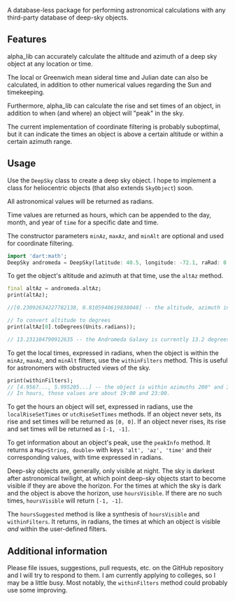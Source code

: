 <!-- 
This README describes the package. If you publish this package to pub.dev,
this README's contents appear on the landing page for your package.

For information about how to write a good package README, see the guide for
[writing package pages](https://dart.dev/guides/libraries/writing-package-pages). 

For general information about developing packages, see the Dart guide for
[creating packages](https://dart.dev/guides/libraries/create-library-packages)
and the Flutter guide for
[developing packages and plugins](https://flutter.dev/developing-packages). 
-->

A database-less package for performing astronomical calculations with any third-party database of deep-sky objects. 

## Features

alpha_lib can accurately calculate the altitude and azimuth of a deep sky object at any location or time. 

The local or Greenwich mean sideral time and Julian date can also be calculated, in addition to other numerical values regarding the Sun and timekeeping.

Furthermore, alpha_lib can calculate the rise and set times of an object, in addition to when (and where) an object will "peak" in the sky.

The current implementation of coordinate filtering is probably suboptimal, but it can indicate the times an object is above a certain altitude or within a certain azimuth range.

## Usage

Use the ```DeepSky``` class to create a deep sky object. I hope to implement a class for heliocentric objects (that also extends ```SkyObject```) soon. 

All astronomical values will be returned as radians.

Time values are returned as hours, which can be appended to the day, month, and year of ```time``` for a specific date and time.

The constructor parameters ```minAz```, ```maxAz```, and ```minAlt``` are optional and used for coordinate filtering. 

```dart
import 'dart:math';
DeepSky andromeda = DeepSky(latitude: 40.5, longitude: -72.1, raRad: 0.01243, decRad: 0.7191, time: DateTime.timestamp(), utcOffset: -5, minAz: 200, maxAz: 300, minAlt: 40);
```

To get the object's altitude and azimuth at that time, use the ```altAz``` method. 

```dart
final altAz = andromeda.altAz;
print(altAz);

//[0.23092634227782138, 0.8105940619838048] -- the altitude, azimuth in radians 

// To convert altitude to degrees
print(altAz[0].toDegrees(Units.radians));

// 13.231104790912635 -- the Andromeda Galaxy is currently 13.2 degrees above the horizon
```

To get the local times, expressed in radians, when the object is within the ```minAz```, ```maxAz```, and ```minAlt``` filters, use the ```withinFilters``` method. 
This is useful for astronomers with obstructed views of the sky.
```dart
print(withinFilters);
// [4.9567..., 5.995205...] -- the object is within azimuths 200° and 300° and 40° above the horizon between those two times
// In hours, those values are about 19:00 and 23:00.
```

To get the hours an object will set, expressed in radians, use the ```localRiseSetTimes``` or ```utcRiseSetTimes``` methods. 
If an object never sets, its rise and set times will be returned as ```[0, 0]```.
If an object never rises, its rise and set times will be returned as ```[-1, -1]```.

To get information about an object's peak, use the ```peakInfo``` method. It returns a ```Map<String, double>``` with keys ```'alt', 'az', 'time'``` and their corresponding values, with time expressed in radians.

Deep-sky objects are, generally, only visible at night. The sky is darkest after astronomical twilight, at which point deep-sky objects start to become visible if they are above the horizon. For the times at which the sky is dark and the object is above the horizon, use ```hoursVisible```. 
If there are no such times, ```hoursVisible``` will return ```[-1, -1]```.


The ```hoursSuggested``` method is like a synthesis of ```hoursVisible``` and ```withinFilters```. It returns, in radians, the times at which an object is visible _and_ within the user-defined filters. 

## Additional information
 
Please file issues, suggestions, pull requests, etc. on the GitHub repository and I will try to respond to them. I am currently applying to colleges, so I may be a little busy.
Most notably, the ```withinFilters``` method could probably use some improving. 
